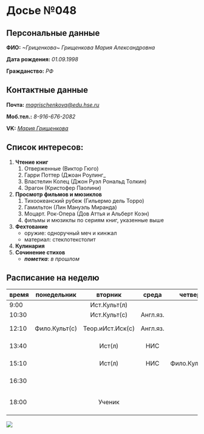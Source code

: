 # Досье №048
## Персональные данные
__ФИО:__ _~Гриценкова~ Грищенкова Мария Александровна_

__Дата рождения:__ _01.09.1998_

__Гражданство:__ _РФ_

## Контактные данные
__Почта:__ _<magrischenkova@edu.hse.ru>_

__Моб.тел.:__ _8-916-676-2082_

__VK:__ _[Мария Грищенкова](https://vk.com/id125890089 "котик")_

## Список интересов:
1. __Чтение книг__
	1. Отверженные (Виктор Гюго)
 	2. Гарри Поттер (Джоан Роулинг_
	3. Властелин Колец (Джон Руэл Рональд Толкин)
	4. Эрагон (Кристофер Паолини)
2. __Просмотр фильмов и мюзиклов__
 	1. Тихоокеанский рубеж (Гильермо дель Торро)
	3. Гамильтон (Лин Мануэль Миранда)
	4. Моцарт. Рок-Опера (Дов Аттья и Альберт Коэн)
	2. фильмы и мюзиклы по сериям книг, указенные выше
3. __Фехтование__ 
	+ оружие: одноручный меч и кинжал
	+ материал: стеклотекстолит
4. __Кулинария__
5. __Сочинение стихов__
	+ ___пометка___: _в прошлом_

## Расписание на неделю
время|понедельник|вторник|среда|четверг|пятница|суббота|воскресение
---|:---:|:---:|:---:|:---:|:---:|:---:|:---:
9:00|    |Ист.Культ(л)|    |    |    |    | поспать
10:30|    |Ист.Культ(с)|Англ.яз.|    |    |Ученик| проснуться 
12:10|Фило.Культ(с)|Теор.иИст.Иск(с)|Англ.яз.|   |Теор.иИст.Иск(л)| | закончить затрак
13:40|    |Ист(л)|НИС|     |Цифр.Гр(л)|     | можно почитать
15:10|    |Ист(л)|НИС|Фило.Культ(л)|Цифр.Гр(с)|    |или глянуть фильм
16:30|    |    |    |    |   |    |начать думать о дз
18:00|    |Ученик|    |    |  |  |нервно начать делать дз


![](https://pp.userapi.com/c841439/v841439425/5e82d/gveEPIOGSjA.jpg)
